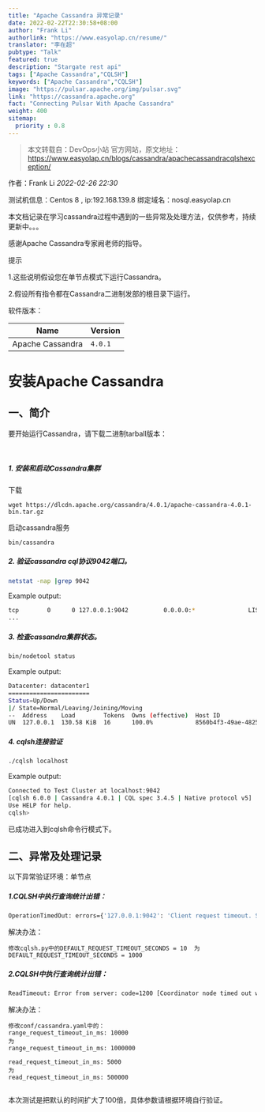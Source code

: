 ```yaml
---
title: "Apache Cassandra 异常记录"
date: 2022-02-22T22:30:58+08:00
author: "Frank Li"
authorlink: "https://www.easyolap.cn/resume/"
translator: "李在超"
pubtype: "Talk"
featured: true
description: "Stargate rest api"
tags: ["Apache Cassandra","CQLSH"]
keywords: ["Apache Cassandra","CQLSH"]
image: "https://pulsar.apache.org/img/pulsar.svg"
link: "https://cassandra.apache.org"
fact: "Connecting Pulsar With Apache Cassandra"
weight: 400
sitemap:
  priority : 0.8
---
```


> 本文转载自：DevOps小站 官方网站，原文地址：https://www.easyolap.cn/blogs/cassandra/apachecassandracqlshexception/

作者：Frank Li  *2022-02-26 22:30*

测试机信息：Centos 8 , ip:192.168.139.8  绑定域名：nosql.easyolap.cn

 

本文档记录在学习cassandra过程中遇到的一些异常及处理方法，仅供参考，持续更新中。。。



感谢Apache Cassandra专家阙老师的指导。



提示

1.这些说明假设您在单节点模式下运行Cassandra。

2.假设所有指令都在Cassandra二进制发部的根目录下运行。

软件版本：

| Name                 | Version |
| -------------------- | ------- |
| Apache Cassandra | `4.0.1` |




# 安装Apache Cassandra

## **一、简介**

要开始运行Cassandra，请下载二进制tarball版本：

​       

##### 1. 安装和启动Cassandra集群

   下载
```
wget https://dlcdn.apache.org/cassandra/4.0.1/apache-cassandra-4.0.1-bin.tar.gz

```
启动cassandra服务
```bash
bin/cassandra
```

##### 2. 验证cassandra cql协议9042端口。

```bash
netstat -nap |grep 9042
```

Example output:
```bash
tcp        0      0 127.0.0.1:9042          0.0.0.0:*               LISTEN      24183/java 
...

```
##### 3. 检查cassandra集群状态。

```bash
bin/nodetool status
```

Example output:
```bash
Datacenter: datacenter1
=======================
Status=Up/Down
|/ State=Normal/Leaving/Joining/Moving
--  Address    Load        Tokens  Owns (effective)  Host ID                               Rack 
UN  127.0.0.1  130.58 KiB  16      100.0%            8560b4f3-49ae-4825-9ce2-c589d3b3a431  rack1

```

##### 4. cqlsh连接验证

```bash
./cqlsh localhost
```
Example output:
```bash
Connected to Test Cluster at localhost:9042
[cqlsh 6.0.0 | Cassandra 4.0.1 | CQL spec 3.4.5 | Native protocol v5]
Use HELP for help.
cqlsh>
```
已成功进入到cqlsh命令行模式下。

## **二、异常及处理记录**

以下异常验证环境：单节点

##### 1.CQLSH中执行查询统计出错：

```bash
OperationTimedOut: errors={'127.0.0.1:9042': 'Client request timeout. See Session.execute[_async](timeout)'}, last_host=127.0.0.1:9042
```

解决办法：

```
修改cqlsh.py中的DEFAULT_REQUEST_TIMEOUT_SECONDS = 10  为  DEFAULT_REQUEST_TIMEOUT_SECONDS = 1000
```

##### 2.CQLSH中执行查询统计出错：

```bash
ReadTimeout: Error from server: code=1200 [Coordinator node timed out waiting for replica nodes' responses] message="Operation timed out - received only 0 responses." info={'consistency': 'ONE', 'required_responses': 1, 'received_responses': 0}
```

解决办法：

```
修改conf/cassandra.yaml中的：
range_request_timeout_in_ms: 10000
为
range_request_timeout_in_ms: 1000000

read_request_timeout_in_ms: 5000
为
read_request_timeout_in_ms: 500000


```

本次测试是把默认的时间扩大了100倍，具体参数请根据环境自行验证。



